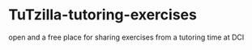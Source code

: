 # TuTzilla-tutoring-exercises
open and a free place for sharing exercises from a tutoring time at DCI
